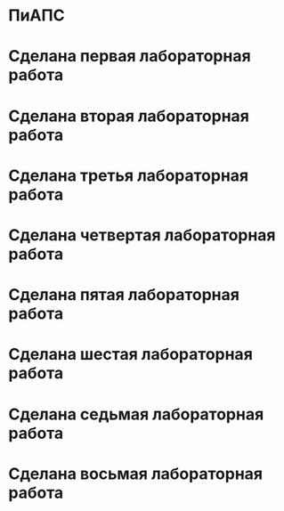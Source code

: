 ﻿# ПиАПС
# Сделана первая лабораторная работа
# Сделана вторая лабораторная работа
# Сделана третья лабораторная работа
# Сделана четвертая лабораторная работа
# Сделана пятая лабораторная работа
# Сделана шестая лабораторная работа
# Сделана седьмая лабораторная работа
# Сделана восьмая лабораторная работа
